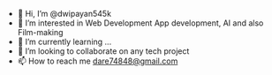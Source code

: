 - 👋 Hi, I’m @dwipayan545k
- 👀 I’m interested in Web Development App development, AI and also Film-making
- 🌱 I’m currently learning ...
- 💞️ I’m looking to collaborate on any tech project
- 📫 How to reach me dare74848@gmail.com

<!---
dwipayan545k/dwipayan545k is a ✨ special ✨ repository because its `README.md` (this file) appears on your GitHub profile.
You can click the Preview link to take a look at your changes.
--->

